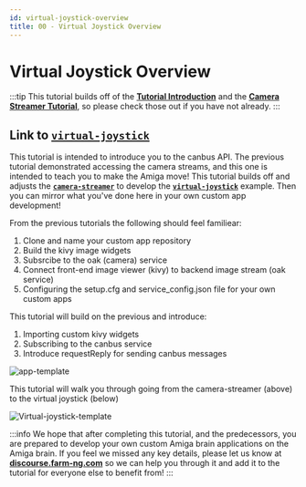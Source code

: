 ```yaml
---
id: virtual-joystick-overview
title: 00 - Virtual Joystick Overview
---
```


# Virtual Joystick Overview

:::tip
This tutorial builds off of the
[**Tutorial Introduction**](/docs/tutorials/introduction/tutorial-introduction) and the
[**Camera Streamer Tutorial**](/docs/tutorials/camera_streamer/camera-streamer-overview),
so please check those out if you have not already.
:::

## Link to [**`virtual-joystick`**](https://github.com/farm-ng/virtual-joystick-v2)

This tutorial is intended to introduce you to the canbus API. The previous
tutorial demonstrated accessing the camera streams, and this one is
intended to teach you to make the Amiga move! This tutorial builds off
and adjusts the [**`camera-streamer`**](https://github.com/farm-ng/camera-streamer-kivy)
to develop the [**`virtual-joystick`**](https://github.com/farm-ng/virtual-joystick-v2) example.
Then you can mirror what you've done here in your own custom app
development!

From the previous tutorials the following should feel familiear:

1. Clone and name your custom app repository
2. Build the kivy image widgets
3. Subsrcibe to the oak (camera) service
4. Connect front-end image viewer (kivy) to backend image stream (oak service)
5. Configuring the setup.cfg and service_config.json file for your own custom apps

This tutorial will build on the previous and introduce:

1. Importing custom kivy widgets
2. Subscribing to the canbus service
3. Introduce requestReply for sending canbus messages

![app-template](https://user-images.githubusercontent.com/53625197/216075393-6e578a01-677e-4279-b224-70fd3f73ce5f.png)

This tutorial will walk you through going from the camera-streamer (above) to the virtual joystick (below)

![Virtual-joystick-template](https://user-images.githubusercontent.com/53625197/200641720-c722fa9f-f6a3-4918-a4f0-d7270b73fd43.png)

:::info
We hope that after completing this tutorial, and the
predecessors, you are prepared to develop your own custom Amiga
brain applications on the Amiga brain.
If you feel we missed any key details, please let us know at
[**discourse.farm-ng.com**](https://discourse.farm-ng.com/) so we
can help you through it and add it to the tutorial for everyone
else to benefit from!
:::
